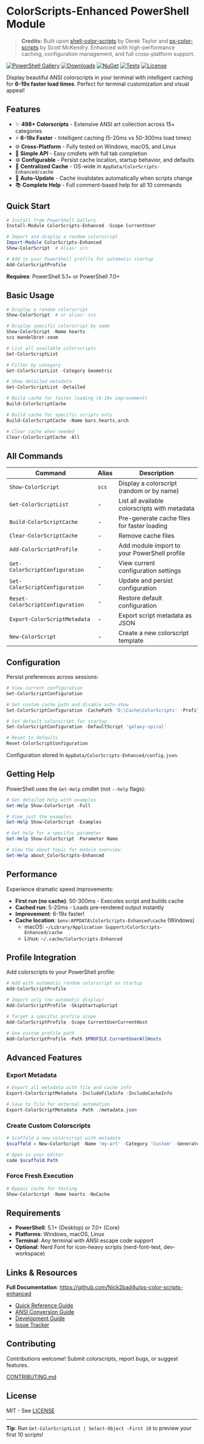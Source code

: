 # ColorScripts-Enhanced PowerShell Module

> **Credits:** Built upon [shell-color-scripts](https://gitlab.com/dwt1/shell-color-scripts) by Derek Taylor and [ps-color-scripts](https://github.com/scottmckendry/ps-color-scripts) by Scott McKendry. Enhanced with high-performance caching, configuration management, and full cross-platform support.

[![PowerShell Gallery](https://img.shields.io/powershellgallery/v/ColorScripts-Enhanced?logo=powershell)](https://www.powershellgallery.com/packages/ColorScripts-Enhanced) [![Downloads](https://img.shields.io/powershellgallery/dt/ColorScripts-Enhanced?logo=powershell)](https://www.powershellgallery.com/packages/ColorScripts-Enhanced) [![NuGet](https://img.shields.io/nuget/v/ColorScripts-Enhanced?logo=nuget)](https://www.nuget.org/packages/ColorScripts-Enhanced/) [![Tests](https://github.com/Nick2bad4u/ps-color-scripts-enhanced/actions/workflows/test.yml/badge.svg)](https://github.com/Nick2bad4u/ps-color-scripts-enhanced/actions/workflows/test.yml) [![License](https://img.shields.io/badge/License-MIT-yellow.svg)](https://github.com/Nick2bad4u/ps-color-scripts-enhanced/blob/main/LICENSE)

Display beautiful ANSI colorscripts in your terminal with intelligent caching for **6-19x faster load times**. Perfect for terminal customization and visual appeal!

## Features

- ✨ **<!-- COLOR_SCRIPT_COUNT_PLUS -->498+<!-- /COLOR_SCRIPT_COUNT_PLUS --> Colorscripts** - Extensive ANSI art collection across 15+ categories
- ⚡ **6-19x Faster** - Intelligent caching (5-20ms vs 50-300ms load times)
- 🌐 **Cross-Platform** - Fully tested on Windows, macOS, and Linux
- 🎯 **Simple API** - Easy cmdlets with full tab completion
- ⚙️ **Configurable** - Persist cache location, startup behavior, and defaults
- 📍 **Centralized Cache** - OS-wide in `AppData/ColorScripts-Enhanced/cache`
- 🔄 **Auto-Update** - Cache invalidates automatically when scripts change
- 📚 **Complete Help** - Full comment-based help for all 10 commands

## Quick Start

```powershell
# Install from PowerShell Gallery
Install-Module ColorScripts-Enhanced -Scope CurrentUser

# Import and display a random colorscript
Import-Module ColorScripts-Enhanced
Show-ColorScript  # Alias: scs

# Add to your PowerShell profile for automatic startup
Add-ColorScriptProfile
```

**Requires**: PowerShell 5.1+ or PowerShell 7.0+

## Basic Usage

```powershell
# Display a random colorscript
Show-ColorScript  # or alias: scs

# Display specific colorscript by name
Show-ColorScript -Name hearts
scs mandelbrot-zoom

# List all available colorscripts
Get-ColorScriptList

# Filter by category
Get-ColorScriptList -Category Geometric

# Show detailed metadata
Get-ColorScriptList -Detailed

# Build cache for faster loading (6-19x improvement)
Build-ColorScriptCache

# Build cache for specific scripts only
Build-ColorScriptCache -Name bars,hearts,arch

# Clear cache when needed
Clear-ColorScriptCache -All
```

## All Commands

| Command                          | Alias | Description                                   |
| -------------------------------- | ----- | --------------------------------------------- |
| `Show-ColorScript`               | `scs` | Display a colorscript (random or by name)     |
| `Get-ColorScriptList`            | -     | List all available colorscripts with metadata |
| `Build-ColorScriptCache`         | -     | Pre-generate cache files for faster loading   |
| `Clear-ColorScriptCache`         | -     | Remove cache files                            |
| `Add-ColorScriptProfile`         | -     | Add module import to your PowerShell profile  |
| `Get-ColorScriptConfiguration`   | -     | View current configuration settings           |
| `Set-ColorScriptConfiguration`   | -     | Update and persist configuration              |
| `Reset-ColorScriptConfiguration` | -     | Restore default configuration                 |
| `Export-ColorScriptMetadata`     | -     | Export script metadata as JSON                |
| `New-ColorScript`                | -     | Create a new colorscript template             |

## Configuration

Persist preferences across sessions:

```powershell
# View current configuration
Get-ColorScriptConfiguration

# Set custom cache path and disable auto-show
Set-ColorScriptConfiguration -CachePath 'D:\Cache\ColorScripts' -ProfileAutoShow:$false

# Set default colorscript for startup
Set-ColorScriptConfiguration -DefaultScript 'galaxy-spiral'

# Reset to defaults
Reset-ColorScriptConfiguration
```

Configuration stored in `AppData/ColorScripts-Enhanced/config.json`.

## Getting Help

PowerShell uses the `Get-Help` cmdlet (not `--help` flags):

```powershell
# Get detailed help with examples
Get-Help Show-ColorScript -Full

# View just the examples
Get-Help Show-ColorScript -Examples

# Get help for a specific parameter
Get-Help Show-ColorScript -Parameter Name

# View the about topic for module overview
Get-Help about_ColorScripts-Enhanced
```

## Performance

Experience dramatic speed improvements:

- **First run (no cache)**: 50-300ms - Executes script and builds cache
- **Cached run**: 5-20ms - Loads pre-rendered output instantly
- **Improvement**: 6-19x faster!
- **Cache location**: `$env:APPDATA\ColorScripts-Enhanced\cache` (Windows)
  - macOS: `~/Library/Application Support/ColorScripts-Enhanced/cache`
  - Linux: `~/.cache/ColorScripts-Enhanced`

## Profile Integration

Add colorscripts to your PowerShell profile:

```powershell
# Add with automatic random colorscript on startup
Add-ColorScriptProfile

# Import only (no automatic display)
Add-ColorScriptProfile -SkipStartupScript

# Target a specific profile scope
Add-ColorScriptProfile -Scope CurrentUserCurrentHost

# Use custom profile path
Add-ColorScriptProfile -Path $PROFILE.CurrentUserAllHosts
```

## Advanced Features

### Export Metadata

```powershell
# Export all metadata with file and cache info
Export-ColorScriptMetadata -IncludeFileInfo -IncludeCacheInfo

# Save to file for external automation
Export-ColorScriptMetadata -Path ./metadata.json
```

### Create Custom Colorscripts

```powershell
# Scaffold a new colorscript with metadata
$scaffold = New-ColorScript -Name 'my-art' -Category 'Custom' -GenerateMetadataSnippet

# Open in your editor
code $scaffold.Path
```

### Force Fresh Execution

```powershell
# Bypass cache for testing
Show-ColorScript -Name hearts -NoCache
```

## Requirements

- **PowerShell**: 5.1+ (Desktop) or 7.0+ (Core)
- **Platforms**: Windows, macOS, Linux
- **Terminal**: Any terminal with ANSI escape code support
- **Optional**: Nerd Font for icon-heavy scripts (nerd-font-test, dev-workspace)

## Links & Resources

**Full Documentation**: https://github.com/Nick2bad4u/ps-color-scripts-enhanced

- [Quick Reference Guide](https://github.com/Nick2bad4u/ps-color-scripts-enhanced/blob/main/docs/QUICK_REFERENCE.md)
- [ANSI Conversion Guide](https://github.com/Nick2bad4u/ps-color-scripts-enhanced/blob/main/docs/ANSI-CONVERSION-GUIDE.md)
- [Development Guide](https://github.com/Nick2bad4u/ps-color-scripts-enhanced/blob/main/docs/Development.md)
- [Issue Tracker](https://github.com/Nick2bad4u/ps-color-scripts-enhanced/issues)

## Contributing

Contributions welcome! Submit colorscripts, report bugs, or suggest features.

[CONTRIBUTING.md](https://github.com/Nick2bad4u/ps-color-scripts-enhanced/blob/main/CONTRIBUTING.md)

## License

MIT - See [LICENSE](https://github.com/Nick2bad4u/ps-color-scripts-enhanced/blob/main/LICENSE)

---

**Tip**: Run `Get-ColorScriptList | Select-Object -First 10` to preview your first 10 scripts!
